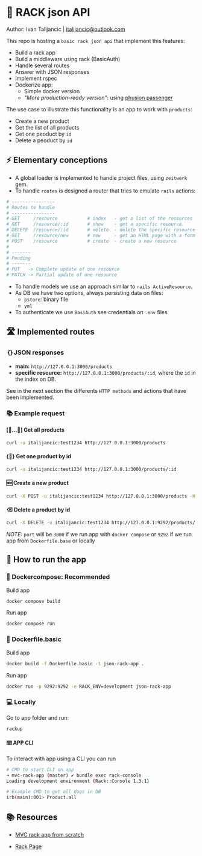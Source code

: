 # 💎 RACK json API
Author: Ivan Talijancic | italijancic@outlook.com

This repo is hosting a `basic rack json api` that implement this features:

- Build a rack app
- Build a middleware using rack (BasicAuth)
- Handle several routes
- Answer with JSON responses
- Implement rspec
- Dockerize app:
  - Simple docker version
  - _"More production-ready version"_: using [phusion passenger](https://github.com/phusion/passenger)

The use case to illustrate this functionality is an app to work with `products`:

- Create a new product
- Get the list of all products
- Get one peoduct by `id`
- Delete a peoduct by `id`

## ⚡️ Elementary conceptions
- A global loader is implemented to handle project files, using `zeitwerk` gem.
- To handle `routes` is designed a router that tries to emulate `rails` actions:

```rb
# ----------------
# Routes to handle
# ----------------
# GET     /resource           # index   - get a list of the resources
# GET     /resource/:id       # show    - get a specific resource
# DELETE  /resource/:id       # delete  - delete the specific resource
# GET     /resource/new       # new     - get an HTML page with a form
# POST    /resource           # create  - create a new resource
#
# -------
# Pending
# -------
# PUT   -> Complete update of one resource
# PATCH -> Partial update of one resource
```
- To handle models we use an approach similar to `rails ActiveResource`.
- As DB we have two options, always persisting data on files:
  - `pstore`: binary file
  - `yml`
- To authenticate we use `BasiAuth` see credentials on `.env` files

## 🛣️ Implemented routes

### ｛｝JSON responses
  - **main:** `http://127.0.0.1:3000/products`
  - **specific resource:** `http://127.0.0.1:3000/products/:id`, where the `id` in the index on DB.

See in the next section the differents `HTTP methods` and actions that have been implemented.

### 📚 Example request

#### [💎...💎] Get all products

```bash
curl -u italijancic:test1234 http://127.0.0.1:3000/products
```

#### {💎} Get one product by id

```bash
curl -u italijancic:test1234 http://127.0.0.1:3000/products/:id
```

#### 🆕 Create a new product

```bash
curl -X POST -u italijancic:test1234 http://127.0.0.1:3000/products -H "Content-Type: application/json" -d '{"name":"product_name", "price": 10}'
```

#### ⌫ Delete a product by id

```bash
curl -X DELETE -u italijancic:test1234 http://127.0.0.1:9292/products/:id
```

*NOTE:* `port` will be `3000` if we run app with `docker compose` or `9292` if we run app from `Dockerfile.base` or locally

## 🚀 How to run the app

### 🐳 Dockercompose: Recommended

Build app

```bash
docker compose build
```

Run app

```bash
docker compose run
```

### 🐳 Dockerfile.basic

Build app

```bash
docker build -f Dockerfile.basic -t json-rack-app .
```

Run app

```bash
docker run -p 9292:9292 -e RACK_ENV=development json-rack-app
```

### 💻 Locally
Go to app folder and run:

```bash
rackup
```

#### ⌨️ APP CLI

To interact with app using a CLI you can run

```bash
# CMD to start CLI on app
➜ mvc-rack-app (master) ✔ bundle exec rack-console
Loading development environment (Rack::Console 1.3.1)

# Example CMD to get all dogs in DB
irb(main):001> Product.all
```

## 📚 Resources

- [MVC rack app from scratch](https://tommaso.pavese.me/2016/06/05/a-rack-application-from-scratch-part-1-introducting-rack/#a-naive-and-incomplete-framework)

- [Rack Page](https://github.com/rack/rack)
